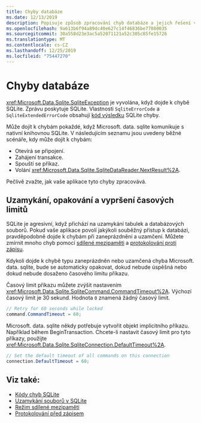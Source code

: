 ```yaml
---
title: Chyby databáze
ms.date: 12/13/2019
description: Popisuje způsob zpracování chyb databáze a jejich řešení v knihovně.
ms.openlocfilehash: 9a613b6f94a89dc40e627c14f46836be77080035
ms.sourcegitcommit: 30a558d23e3ac5a52071121a52c305c85fe15726
ms.translationtype: MT
ms.contentlocale: cs-CZ
ms.lasthandoff: 12/25/2019
ms.locfileid: "75447270"
---
```

# <a name="database-errors"></a>Chyby databáze

<xref:Microsoft.Data.Sqlite.SqliteException> je vyvolána, když dojde k chybě SQLite. Zprávu poskytuje SQLite. Vlastnosti `SqliteErrorCode` a `SqliteExtendedErrorCode` obsahují [kód výsledku](https://www.sqlite.org/rescode.html) SQLite chyby.

Může dojít k chybám pokaždé, když Microsoft. data. sqlite komunikuje s nativní knihovnou SQLite. V následujícím seznamu jsou uvedeny běžné scénáře, kdy může dojít k chybám:

* Otevírá se připojení.
* Zahájení transakce.
* Spouští se příkaz.
* Volání <xref:Microsoft.Data.Sqlite.SqliteDataReader.NextResult%2A>.

Pečlivě zvažte, jak vaše aplikace tyto chyby zpracovává.

## <a name="locking-retries-and-timeouts"></a>Uzamykání, opakování a vypršení časových limitů

SQLite je agresivní, když přichází na uzamykání tabulek a databázových souborů. Pokud vaše aplikace povolí jakýkoli souběžný přístup k databázi, pravděpodobně dojde k chybám při zaneprázdnění a uzamčení. Můžete zmírnit mnoho chyb pomocí [sdílené mezipaměti](connection-strings.md#cache) a [protokolování proti zápisu](async.md).

Kdykoli dojde k chybě typu zaneprázdněn nebo uzamčená chyba Microsoft. data. sqlite, bude se automaticky opakovat, dokud nebude úspěšná nebo dokud nebude dosaženo časového limitu příkazu.

Časový limit příkazu můžete zvýšit nastavením <xref:Microsoft.Data.Sqlite.SqliteCommand.CommandTimeout%2A>. Výchozí časový limit je 30 sekund. Hodnota `0` znamená žádný časový limit.

```csharp
// Retry for 60 seconds while locked
command.CommandTimeout = 60;
```

Microsoft. data. sqlite někdy potřebuje vytvořit objekt implicitního příkazu. Například během BeginTransaction. Chcete-li nastavit časový limit pro tyto příkazy, použijte <xref:Microsoft.Data.Sqlite.SqliteConnection.DefaultTimeout%2A>.

```csharp
// Set the default timeout of all commands on this connection
connection.DefaultTimeout = 60;
```

## <a name="see-also"></a>Viz také:

* [Kódy chyb SQLite](https://www.sqlite.org/rescode.html)
* [Uzamykání souborů v SQLite](https://www.sqlite.org/lockingv3.html)
* [Režim sdílené mezipaměti](https://www.sqlite.org/sharedcache.html)
* [Protokolování před zápisem](https://www.sqlite.org/wal.html)
